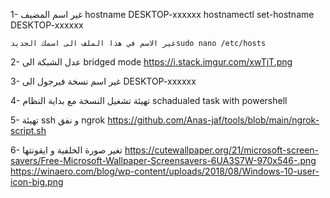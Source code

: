 1- غير اسم المضيف 
    hostname DESKTOP-xxxxxx
    hostnamectl set-hostname DESKTOP-xxxxxx

    غير الاسم في هذا الملف الى اسمك الجديدsudo nano /etc/hosts 

2- عدل الشبكة الى bridged mode
https://i.stack.imgur.com/xwTjT.png

3- غير اسم نسخة فيرجول الى DESKTOP-xxxxxx

4- تهيئة تشغيل النسخة مع بداية النظام schadualed task with powershell 

5- تهيئة ssh و نفق ngrok 
https://github.com/Anas-jaf/tools/blob/main/ngrok-script.sh

6- تغير صورة الخلفية و ايقونتها 
https://cutewallpaper.org/21/microsoft-screen-savers/Free-Microsoft-Wallpaper-Screensavers-6UA3S7W-970x546-.png
https://winaero.com/blog/wp-content/uploads/2018/08/Windows-10-user-icon-big.png

